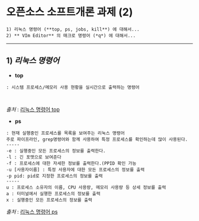 # 오픈소스 소프트개론 과제 (2)
```
1) 리눅스 명령어 (**top, ps, jobs, kill**) 에 대해서...
2) ** VIm Editor** 의 매크로 명령어 (*q*) 에 대해서...
```
---
## 1) ***리눅스 명령어***
+ **top**
```
: 시스템 프로세스/메모리 사용 현황을 실시간으로 출력하는 명령어



```
*출처* : [리눅스 명령어 top](https://arer.tistory.com/150 "top 명령어")
+ **ps**
```
: 현재 실행중인 프로세스를 목록을 보여주는 리눅스 명령어
주로 파이프라인, grep명령어와 함께 사용하여 특정 프로세스를 확인하는데 많이 사용된다.
-----
-e : 실행중인 모든 프로세스의 정보를 출력한다.
-l : 긴 포맷으로 보여준다
-f : 프로세스에 대한 자세한 정보를 출력한다.(PPID 확인 가능
-u [사용자이름] : 특정 사용자에 대한 모든 프로세스의 정보를 출력
-p pid: pid로 지정한 프로세스의 정보를 출력
-----
u : 프로세스 소유자의 이름, CPU 사용량, 메모리 사용량 등 상세 정보를 출력
a : 터미널에서 실행한 프로세스의 정보를 출력
x : 실행중인 모든 프로세스의 정보를 출력
```
*출처* : [리눅스 명령어 ps](https://arer.tistory.com/150 "ps명령어")
